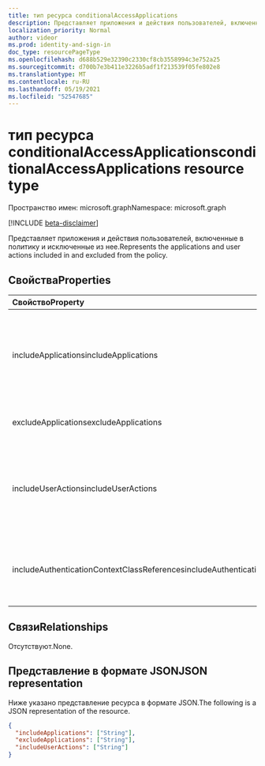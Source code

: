 ```yaml
---
title: тип ресурса conditionalAccessApplications
description: Представляет приложения и действия пользователей, включенные и исключенные из области политики.
localization_priority: Normal
author: videor
ms.prod: identity-and-sign-in
doc_type: resourcePageType
ms.openlocfilehash: d688b529e32390c2330cf8cb3558994c3e752a25
ms.sourcegitcommit: d700b7e3b411e3226b5adf1f213539f05fe802e8
ms.translationtype: MT
ms.contentlocale: ru-RU
ms.lasthandoff: 05/19/2021
ms.locfileid: "52547685"
---
```

# <a name="conditionalaccessapplications-resource-type"></a><span data-ttu-id="62bef-103">тип ресурса conditionalAccessApplications</span><span class="sxs-lookup"><span data-stu-id="62bef-103">conditionalAccessApplications resource type</span></span>

<span data-ttu-id="62bef-104">Пространство имен: microsoft.graph</span><span class="sxs-lookup"><span data-stu-id="62bef-104">Namespace: microsoft.graph</span></span>

[!INCLUDE [beta-disclaimer](../../includes/beta-disclaimer.md)]

<span data-ttu-id="62bef-105">Представляет приложения и действия пользователей, включенные в политику и исключенные из нее.</span><span class="sxs-lookup"><span data-stu-id="62bef-105">Represents the applications and user actions included in and excluded from the policy.</span></span>

## <a name="properties"></a><span data-ttu-id="62bef-106">Свойства</span><span class="sxs-lookup"><span data-stu-id="62bef-106">Properties</span></span>

| <span data-ttu-id="62bef-107">Свойство</span><span class="sxs-lookup"><span data-stu-id="62bef-107">Property</span></span> | <span data-ttu-id="62bef-108">Тип</span><span class="sxs-lookup"><span data-stu-id="62bef-108">Type</span></span> | <span data-ttu-id="62bef-109">Описание</span><span class="sxs-lookup"><span data-stu-id="62bef-109">Description</span></span> |
|:-------- |:---- |:----------- |
| <span data-ttu-id="62bef-110">includeApplications</span><span class="sxs-lookup"><span data-stu-id="62bef-110">includeApplications</span></span> | <span data-ttu-id="62bef-111">Коллекция строк</span><span class="sxs-lookup"><span data-stu-id="62bef-111">String collection</span></span> | <span data-ttu-id="62bef-112">Список ID приложений, к который применяется политика, если явно не исключено (в исключенииApplications).</span><span class="sxs-lookup"><span data-stu-id="62bef-112">The list of application IDs the policy applies to, unless explicitly excluded (in excludeApplications).</span></span> <span data-ttu-id="62bef-113">Также можно установить `All` .</span><span class="sxs-lookup"><span data-stu-id="62bef-113">Can also be set to `All`.</span></span> |
| <span data-ttu-id="62bef-114">excludeApplications</span><span class="sxs-lookup"><span data-stu-id="62bef-114">excludeApplications</span></span> | <span data-ttu-id="62bef-115">Коллекция строк</span><span class="sxs-lookup"><span data-stu-id="62bef-115">String collection</span></span> | <span data-ttu-id="62bef-116">Список ID приложений явно исключен из политики.</span><span class="sxs-lookup"><span data-stu-id="62bef-116">The list of application IDs explicitly excluded from the policy.</span></span> |
| <span data-ttu-id="62bef-117">includeUserActions</span><span class="sxs-lookup"><span data-stu-id="62bef-117">includeUserActions</span></span> | <span data-ttu-id="62bef-118">Коллекция строк</span><span class="sxs-lookup"><span data-stu-id="62bef-118">String collection</span></span> | <span data-ttu-id="62bef-119">Действия пользователя, которые необходимо включить.</span><span class="sxs-lookup"><span data-stu-id="62bef-119">User actions to include.</span></span> <span data-ttu-id="62bef-120">Поддерживаемые значения `urn:user:registersecurityinfo` и `urn:user:registerdevice`</span><span class="sxs-lookup"><span data-stu-id="62bef-120">Supported values are `urn:user:registersecurityinfo` and `urn:user:registerdevice`</span></span> |
| <span data-ttu-id="62bef-121">includeAuthenticationContextClassReferences</span><span class="sxs-lookup"><span data-stu-id="62bef-121">includeAuthenticationContextClassReferences</span></span> | <span data-ttu-id="62bef-122">Коллекция строк</span><span class="sxs-lookup"><span data-stu-id="62bef-122">String collection</span></span> | <span data-ttu-id="62bef-123">Ссылки на класс контекста проверки подлинности включаются.</span><span class="sxs-lookup"><span data-stu-id="62bef-123">Authentication context class references include.</span></span> <span data-ttu-id="62bef-124">Поддерживаемые значения `c1` проходят `c25` .</span><span class="sxs-lookup"><span data-stu-id="62bef-124">Supported values are `c1` through `c25`.</span></span> |

## <a name="relationships"></a><span data-ttu-id="62bef-125">Связи</span><span class="sxs-lookup"><span data-stu-id="62bef-125">Relationships</span></span>

<span data-ttu-id="62bef-126">Отсутствуют.</span><span class="sxs-lookup"><span data-stu-id="62bef-126">None.</span></span>

## <a name="json-representation"></a><span data-ttu-id="62bef-127">Представление в формате JSON</span><span class="sxs-lookup"><span data-stu-id="62bef-127">JSON representation</span></span>

<span data-ttu-id="62bef-128">Ниже указано представление ресурса в формате JSON.</span><span class="sxs-lookup"><span data-stu-id="62bef-128">The following is a JSON representation of the resource.</span></span>

<!-- {
  "blockType": "resource",
  "optionalProperties": [
    "includeApplications",
    "excludeApplications",
    "includeUserActions"
  ],
  "@odata.type": "microsoft.graph.conditionalAccessApplications"
}-->

```json
{
  "includeApplications": ["String"],
  "excludeApplications": ["String"],
  "includeUserActions": ["String"]
}
```

<!-- uuid: 16cd6b66-4b1a-43a1-adaf-3a886856ed98
2019-02-04 14:57:30 UTC -->
<!-- {
  "type": "#page.annotation",
  "description": "conditionalAccessApplications resource",
  "keywords": "",
  "section": "documentation",
  "tocPath": ""
}-->

